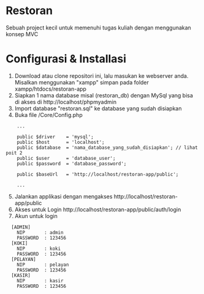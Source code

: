 # Restoran

Sebuah project kecil untuk memenuhi tugas kuliah dengan menggunakan konsep MVC

# Configurasi & Installasi
1. Download atau clone repositori ini, lalu masukan ke webserver anda. Misalkan menggunakan "xampp" simpan pada folder xampp/htdocs/restoran-app
2. Siapkan 1 nama database misal (restoran_db) dengan MySql yang bisa di akses di http://localhost/phpmyadmin
3. Import database "restoran.sql" ke database yang sudah disiapkan
4. Buka file /Core/Config.php
```
    ...

    public $driver    = 'mysql';
    public $host      = 'localhost';
    public $database  = 'nama_database_yang_sudah_disiapkan'; // lihat poit 2
    public $user      = 'database_user';
    public $password  = 'database_password';

    public $baseUrl   = 'http://localhost/restoran-app/public';
    
    ...
```
5. Jalankan applikasi dengan mengakses http://localhost/restoran-app/public
6. Akses untuk Login http://localhost/restoran-app/public/auth/login
7. Akun untuk login
```
  [ADMIN]
    NIP       : admin
    PASSWORD  : 123456
  [KOKI]
    NIP       : koki
    PASSWORD  : 123456
  [PELAYAN]
    NIP       : pelayan
    PASSWORD  : 123456
  [KASIR]
    NIP       : kasir
    PASSWORD  : 123456
```
